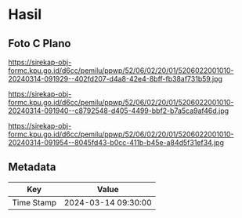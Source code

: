 # Hasil

## Foto C Plano

https://sirekap-obj-formc.kpu.go.id/d6cc/pemilu/ppwp/52/06/02/20/01/5206022001010-20240314-091929--402fd207-d4a8-42e4-8bff-fb38af731b59.jpg

https://sirekap-obj-formc.kpu.go.id/d6cc/pemilu/ppwp/52/06/02/20/01/5206022001010-20240314-091940--c8792548-d405-4499-bbf2-b7a5ca9af46d.jpg

https://sirekap-obj-formc.kpu.go.id/d6cc/pemilu/ppwp/52/06/02/20/01/5206022001010-20240314-091954--8045fd43-b0cc-411b-b45e-a84d5f31ef34.jpg


## Metadata

| Key        | Value               |
| ---------- | ------------------- |
| Time Stamp | 2024-03-14 09:30:00 |



